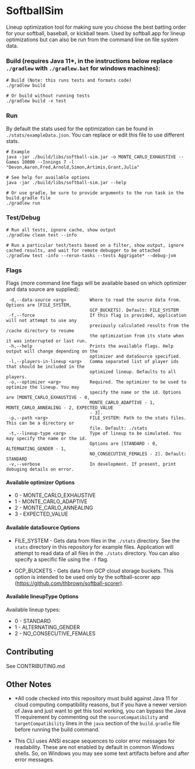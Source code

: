 # SoftballSim

Lineup optimization tool for making sure you choose the best batting order for your softball, baseball, or kickball team. Used by softball.app for lineup optimizations but can also be run from the command line on file system data.

### Build (requires Java 11\*, in the instructions below replace `./gradlew` with `./gradlew.bat` for windows machines):

```
# Build (Note: this runs tests and formats code)
./gradlew build

# Or build without running tests
./gradlew build -x test

```

### Run

By default the stats used for the optimization can be found in `./stats/exampleData.json`. You can replace or edit this file to use different stats.

```
# Example
java -jar ./build/libs/softball-sim.jar -o MONTE_CARLO_EXHAUSTIVE --Games 10000 --Innings 7 -l "Devon,Aaron,Fred,Arnold,Simon,Artimis,Grant,Julia"

# See help for available options
java -jar ./build/libs/softball-sim.jar --help

# Or use gradle, be sure to provide arguments to the run task in the build.gradle file
./gradlew run
```

### Test/Debug

```
# Run all tests, ignore cache, show output
./gradlew clean test --info

# Run a particular test/tests based on a filter, show output, ignore cached results, and wait for remote debugger to be attached
./gradlew test -info --rerun-tasks --tests Aggrigate* --debug-jvm
```

### Flags

Flags (more command line flags will be available based on which optimizer and data source are supplied):

```
 -d,--data-source <arg>         Where to read the source data from. Options are [FILE_SYSTEM,
                                GCP_BUCKETS]. Default: FILE_SYSTEM
 -f,--force                     If this flag is provided, application will not attempt to use any
                                previously calculated results from the /cache directory to resume
                                the optimization from its state when it was interrupted or last run.
 -h,--help                      Prints the available flags. Help output will change depending on the
                                optimizer and dataSource specified.
 -l,--players-in-lineup <arg>   Comma separated list of player ids that should be included in the
                                optimized lineup. Defaults to all players.
 -o,--optimizer <arg>           Required. The optimizer to be used to optimize the lineup. You may
                                specify the name or the id. Options are [MONTE_CARLO_EXHAUSTIVE - 0,
                                MONTE_CARLO_ADAPTIVE - 1, MONTE_CARLO_ANNEALING - 2, EXPECTED_VALUE
                                - 3].
 -p,--path <arg>                FILE_SYSTEM: Path to the stats files. This can be a directory or
                                file. Default: ./stats
 -t,--lineup-type <arg>         Type of lineup to be simulated. You may specify the name or the id.
                                Options are [STANDARD - 0, ALTERNATING_GENDER - 1,
                                NO_CONSECUTIVE_FEMALES - 2]. Default: STANDARD
 -v,--verbose                   In development. If present, print debuging details on error.
```

#### Available optimizer Options

- 0 - MONTE_CARLO_EXHAUSTIVE
- 1 - MONTE_CARLO_ADAPTIVE
- 2 - MONTE_CARLO_ANNEALING
- 3 - EXPECTED_VALUE

#### Available dataSource Options

- FILE_SYSTEM - Gets data from files in the `./stats` directory. See the `stats` directory in this repository for example files. Application will attempt to read data of all files in the `./stats` directory. You can also specify a specific file using the `-f` flag.

- GCP_BUCKETS - Gets data from GCP cloud storage buckets. This option is intended to be used only by the softball-scorer app (https://github.com/thbrown/softball-scorer).

#### Available lineupType Options

Available lineup types:

- 0 - STANDARD
- 1 - ALTERNATING_GENDER
- 2 - NO_CONSECUTIVE_FEMALES

## Contributing

See CONTRIBUTING.md

## Other Notes

- \*All code checked into this repository must build against Java 11 for cloud computing compatibility reasons, but if you have a newer version of Java and just want to get this tool working, you can bypass the Java 11 requirement by commenting out the `sourceCompatibility` and `targetCompatibility` lines in the `java` section of the `build.gradle` file before running the build command.

- This CLI uses ANSI escape sequences to color error messages for readability. These are not enabled by default in common Windows shells. So, on Windows you may see some text artifacts before and after error messages.
